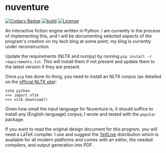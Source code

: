 # nuventure

[![Codacy Badge](https://app.codacy.com/project/badge/Grade/0f7bbe0f12034ba998ce1a0d73ff72a3)](https://www.codacy.com/gh/waellison/nuventure/dashboard?utm_source=github.com&amp;utm_medium=referral&amp;utm_content=waellison/nuventure&amp;utm_campaign=Badge_Grade)
[![build](https://github.com/waellison/nuventure/actions/workflows/pytest.yml/badge.svg)](https://github.com/waellison/nuventure/actions/workflows/pytest.yml)
[![License](https://img.shields.io/github/license/waellison/nuventure)](#)

An interactive fiction engine written in Python.  I am currently in the
process of implementing this, and I will be documenting selected aspects
of the program's creation on my tech blog at some point; my blog is currently
under reconstruction.

Update the requirements (NLTK and numpy) by running `pip install -r
requirements.txt`.  This will install them if not present and update
them to the latest version if they are present.

Once `pip` has done its thing, you need to install an NLTK corpus (as
detailed on the [official NLTK site][0]):

```
zsh$ python
>>> import nltk
>>> nltk.download()
```

Given how small the input language for Nuventure is, it should suffice
to install any (English-language) corpus; I wrote and tested with the
`popular` package.

If you want to read the original design document for this program, you will
need a LaTeX compiler.  I use and suggest the [TeXLive][0] distribution
which is available for all modern platforms and comes with an editor, the
needed compilers, and output generation into PDF.

[0]: https://nltk.org
